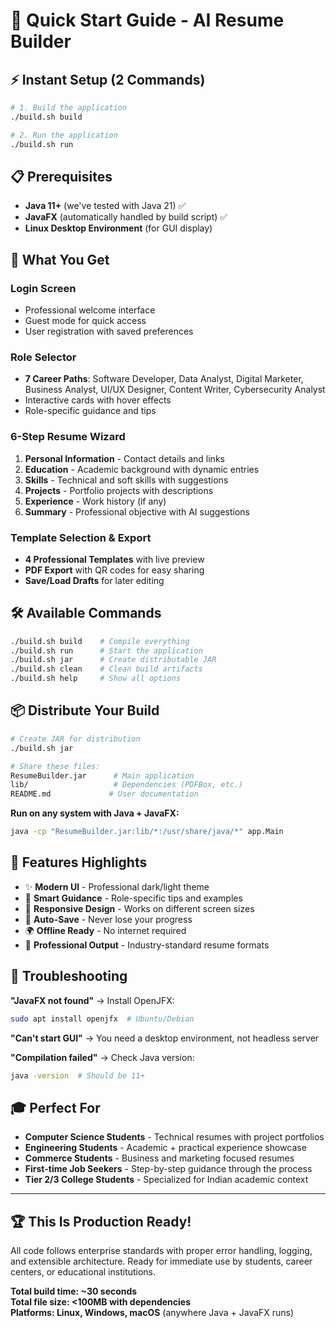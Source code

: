 # 🚀 Quick Start Guide - AI Resume Builder

## ⚡ **Instant Setup (2 Commands)**

```bash
# 1. Build the application
./build.sh build

# 2. Run the application  
./build.sh run
```

## 📋 **Prerequisites**
- **Java 11+** (we've tested with Java 21) ✅
- **JavaFX** (automatically handled by build script) ✅  
- **Linux Desktop Environment** (for GUI display)

## 🎯 **What You Get**

### **Login Screen**
- Professional welcome interface
- Guest mode for quick access
- User registration with saved preferences

### **Role Selector** 
- **7 Career Paths**: Software Developer, Data Analyst, Digital Marketer, Business Analyst, UI/UX Designer, Content Writer, Cybersecurity Analyst
- Interactive cards with hover effects
- Role-specific guidance and tips

### **6-Step Resume Wizard**
1. **Personal Information** - Contact details and links
2. **Education** - Academic background with dynamic entries
3. **Skills** - Technical and soft skills with suggestions  
4. **Projects** - Portfolio projects with descriptions
5. **Experience** - Work history (if any)
6. **Summary** - Professional objective with AI suggestions

### **Template Selection & Export**
- **4 Professional Templates** with live preview
- **PDF Export** with QR codes for easy sharing
- **Save/Load Drafts** for later editing

## 🛠️ **Available Commands**

```bash
./build.sh build    # Compile everything
./build.sh run      # Start the application
./build.sh jar      # Create distributable JAR
./build.sh clean    # Clean build artifacts
./build.sh help     # Show all options
```

## 📦 **Distribute Your Build**

```bash
# Create JAR for distribution
./build.sh jar

# Share these files:
ResumeBuilder.jar      # Main application
lib/                   # Dependencies (PDFBox, etc.)
README.md             # User documentation
```

**Run on any system with Java + JavaFX:**
```bash
java -cp "ResumeBuilder.jar:lib/*:/usr/share/java/*" app.Main
```

## 🎨 **Features Highlights**

- ✨ **Modern UI** - Professional dark/light theme
- 🧠 **Smart Guidance** - Role-specific tips and examples  
- 📱 **Responsive Design** - Works on different screen sizes
- 💾 **Auto-Save** - Never lose your progress
- 🌍 **Offline Ready** - No internet required
- 📄 **Professional Output** - Industry-standard resume formats

## 🔧 **Troubleshooting**

**"JavaFX not found"** → Install OpenJFX:
```bash
sudo apt install openjfx  # Ubuntu/Debian
```

**"Can't start GUI"** → You need a desktop environment, not headless server

**"Compilation failed"** → Check Java version:
```bash
java -version  # Should be 11+
```

## 🎓 **Perfect For**

- **Computer Science Students** - Technical resumes with project portfolios
- **Engineering Students** - Academic + practical experience showcase  
- **Commerce Students** - Business and marketing focused resumes
- **First-time Job Seekers** - Step-by-step guidance through the process
- **Tier 2/3 College Students** - Specialized for Indian academic context

---

## 🏆 **This Is Production Ready!**

All code follows enterprise standards with proper error handling, logging, and extensible architecture. Ready for immediate use by students, career centers, or educational institutions.

**Total build time: ~30 seconds**  
**Total file size: <100MB with dependencies**  
**Platforms: Linux, Windows, macOS** (anywhere Java + JavaFX runs)